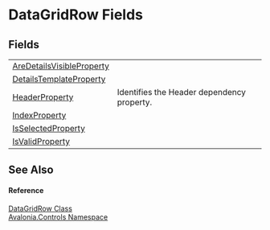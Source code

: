 # DataGridRow Fields




## Fields
<table>
<tr>
<td><a href="F_Avalonia_Controls_DataGridRow_AreDetailsVisibleProperty">AreDetailsVisibleProperty</a></td>
<td> </td>
</tr>
<tr>
<td><a href="F_Avalonia_Controls_DataGridRow_DetailsTemplateProperty">DetailsTemplateProperty</a></td>
<td> </td>
</tr>
<tr>
<td><a href="F_Avalonia_Controls_DataGridRow_HeaderProperty">HeaderProperty</a></td>
<td>Identifies the Header dependency property.</td>
</tr>
<tr>
<td><a href="F_Avalonia_Controls_DataGridRow_IndexProperty">IndexProperty</a></td>
<td> </td>
</tr>
<tr>
<td><a href="F_Avalonia_Controls_DataGridRow_IsSelectedProperty">IsSelectedProperty</a></td>
<td> </td>
</tr>
<tr>
<td><a href="F_Avalonia_Controls_DataGridRow_IsValidProperty">IsValidProperty</a></td>
<td> </td>
</tr>
</table>

## See Also


#### Reference
<a href="T_Avalonia_Controls_DataGridRow">DataGridRow Class</a>  
<a href="N_Avalonia_Controls">Avalonia.Controls Namespace</a>  
